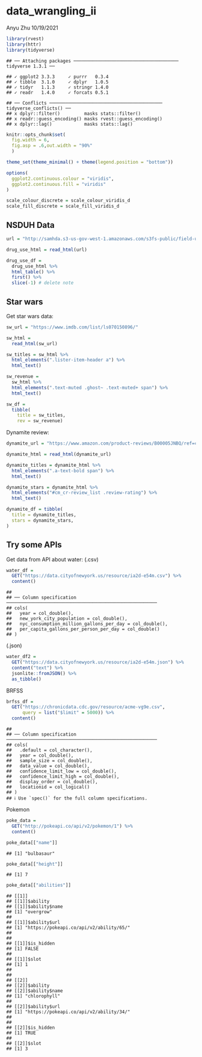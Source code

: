 data\_wrangling\_ii
================
Anyu Zhu
10/19/2021

``` r
library(rvest)
library(httr)
library(tidyverse)
```

    ## ── Attaching packages ─────────────────────────────────────── tidyverse 1.3.1 ──

    ## ✓ ggplot2 3.3.3     ✓ purrr   0.3.4
    ## ✓ tibble  3.1.0     ✓ dplyr   1.0.5
    ## ✓ tidyr   1.1.3     ✓ stringr 1.4.0
    ## ✓ readr   1.4.0     ✓ forcats 0.5.1

    ## ── Conflicts ────────────────────────────────────────── tidyverse_conflicts() ──
    ## x dplyr::filter()         masks stats::filter()
    ## x readr::guess_encoding() masks rvest::guess_encoding()
    ## x dplyr::lag()            masks stats::lag()

``` r
knitr::opts_chunk$set(
  fig.width = 6,
  fig.asp = .6,out.width = "90%"
  )

theme_set(theme_minimal() + theme(legend.position = "bottom"))

options(
  ggplot2.continuous.colour = "viridis",
  ggplot2.continuous.fill = "viridis"
)

scale_colour_discrete = scale_colour_viridis_d
scale_fill_discrete = scale_fill_viridis_d
```

## NSDUH Data

``` r
url = "http://samhda.s3-us-gov-west-1.amazonaws.com/s3fs-public/field-uploads/2k15StateFiles/NSDUHsaeShortTermCHG2015.htm"

drug_use_html = read_html(url) 

drug_use_df = 
  drug_use_html %>% 
  html_table() %>% 
  first() %>% 
  slice(-1) # delete note
```

## Star wars

Get star wars data:

``` r
sw_url = "https://www.imdb.com/list/ls070150896/"

sw_html = 
  read_html(sw_url)

sw_titles = sw_html %>% 
  html_elements(".lister-item-header a") %>% 
  html_text()

sw_revenue = 
  sw_html %>% 
  html_elements(".text-muted .ghost~ .text-muted+ span") %>% 
  html_text()

sw_df = 
  tibble(
    title = sw_titles,
    rev = sw_revenue)
```

Dynamite review:

``` r
dynamite_url = "https://www.amazon.com/product-reviews/B00005JNBQ/ref=cm_cr_arp_d_viewopt_rvwer?ie=UTF8&reviewerType=avp_only_reviews&sortBy=recent&pageNumber=1"

dynamite_html = read_html(dynamite_url)

dynamite_titles = dynamite_html %>% 
  html_elements(".a-text-bold span") %>% 
  html_text()

dynamite_stars = dynamite_html %>% 
  html_elements("#cm_cr-review_list .review-rating") %>% 
  html_text()

dynamite_df = tibble(
  title = dynamite_titles,
  stars = dynamite_stars,
)
```

## Try some APIs

Get data from API about water: (.csv)

``` r
water_df = 
  GET("https://data.cityofnewyork.us/resource/ia2d-e54m.csv") %>% 
  content()
```

    ## 
    ## ── Column specification ────────────────────────────────────────────────────────
    ## cols(
    ##   year = col_double(),
    ##   new_york_city_population = col_double(),
    ##   nyc_consumption_million_gallons_per_day = col_double(),
    ##   per_capita_gallons_per_person_per_day = col_double()
    ## )

(.json)

``` r
water_df2 = 
  GET("https://data.cityofnewyork.us/resource/ia2d-e54m.json") %>% 
  content("text") %>% 
  jsonlite::fromJSON() %>% 
  as_tibble()
```

BRFSS

``` r
brfss_df = 
  GET("https://chronicdata.cdc.gov/resource/acme-vg9e.csv",
      query = list("$limit" = 5000)) %>% 
  content()
```

    ## 
    ## ── Column specification ────────────────────────────────────────────────────────
    ## cols(
    ##   .default = col_character(),
    ##   year = col_double(),
    ##   sample_size = col_double(),
    ##   data_value = col_double(),
    ##   confidence_limit_low = col_double(),
    ##   confidence_limit_high = col_double(),
    ##   display_order = col_double(),
    ##   locationid = col_logical()
    ## )
    ## ℹ Use `spec()` for the full column specifications.

Pokemon

``` r
poke_data = 
  GET("http://pokeapi.co/api/v2/pokemon/1") %>% 
  content()

poke_data[["name"]]
```

    ## [1] "bulbasaur"

``` r
poke_data[["height"]]
```

    ## [1] 7

``` r
poke_data[["abilities"]]
```

    ## [[1]]
    ## [[1]]$ability
    ## [[1]]$ability$name
    ## [1] "overgrow"
    ## 
    ## [[1]]$ability$url
    ## [1] "https://pokeapi.co/api/v2/ability/65/"
    ## 
    ## 
    ## [[1]]$is_hidden
    ## [1] FALSE
    ## 
    ## [[1]]$slot
    ## [1] 1
    ## 
    ## 
    ## [[2]]
    ## [[2]]$ability
    ## [[2]]$ability$name
    ## [1] "chlorophyll"
    ## 
    ## [[2]]$ability$url
    ## [1] "https://pokeapi.co/api/v2/ability/34/"
    ## 
    ## 
    ## [[2]]$is_hidden
    ## [1] TRUE
    ## 
    ## [[2]]$slot
    ## [1] 3
